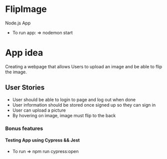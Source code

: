 # FlipImage
Node.js App
- To run app: => nodemon start

# App idea
Creating a webpage that allows Users to upload an image and be able to flip the image.

## User Stories
- User should be able to login to page and log out when done
- User information should be stored once signed up so they can sign in
- User can upload a picture
- By hovering on image, image must flip to the back

### Bonus features

#### Testing App using Cypress && Jest
- To run => npm run cypress:open 
